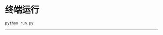 # 终端运行

```shell
python run.py
```
**************************************************************************************************************************************************************************************************************************************************************************************************************************************************************************************************************************************************************************************
